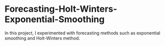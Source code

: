 # Forecasting-Holt-Winters-Exponential-Smoothing
In this project, I experimented with forecasting methods such as exponential smoothing and Holt-Winters method. 
